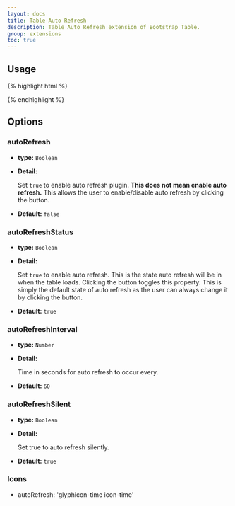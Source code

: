 ```yaml
---
layout: docs
title: Table Auto Refresh
description: Table Auto Refresh extension of Bootstrap Table.
group: extensions
toc: true
---
```


## Usage

{% highlight html %}
<link rel="stylesheet" href="extensions/auto-refresh/bootstrap-table-auto-refresh.css">
<script src="extensions/auto-refresh/bootstrap-table-auto-refresh.js"></script>
{% endhighlight %}

## Options

### autoRefresh

- **type:** `Boolean`

- **Detail:**

   Set `true` to enable auto refresh plugin. **This does not mean enable auto refresh.** This allows the user to enable/disable auto refresh by clicking the button.

- **Default:** `false`

### autoRefreshStatus

- **type:** `Boolean`

- **Detail:**

   Set `true` to enable auto refresh. This is the state auto refresh will be in when the table loads. Clicking the button toggles this property. This is simply the default state of auto refresh as the user can always change it by clicking the button.

- **Default:** `true`

### autoRefreshInterval

- **type:** `Number`

- **Detail:**

   Time in seconds for auto refresh to occur every.

- **Default:** `60`

### autoRefreshSilent

- **type:** `Boolean`

- **Detail:**

   Set true to auto refresh silently.

- **Default:** `true`

### Icons

- autoRefresh: 'glyphicon-time icon-time'
